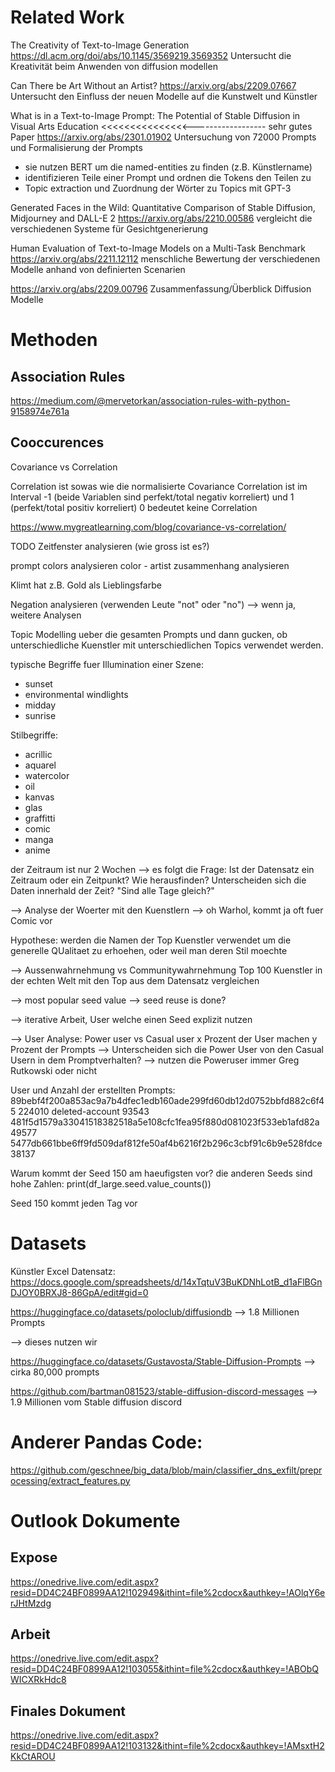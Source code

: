 


# Related Work

The Creativity of Text-to-Image Generation
https://dl.acm.org/doi/abs/10.1145/3569219.3569352
Untersucht die Kreativität beim Anwenden von diffusion modellen 

Can There be Art Without an Artist?
https://arxiv.org/abs/2209.07667
Untersucht den Einfluss der neuen Modelle auf die Kunstwelt und Künstler

What is in a Text-to-Image Prompt: The Potential of Stable Diffusion in Visual Arts Education <<<<<<<<<<<<<<<------------------ sehr gutes Paper
https://arxiv.org/abs/2301.01902
Untersuchung von 72000 Prompts und Formalisierung der Prompts
 - sie nutzen BERT um die named-entities zu finden (z.B. Künstlername)
 - identifizieren Teile einer Prompt und ordnen die Tokens den Teilen zu
 - Topic extraction und Zuordnung der Wörter zu Topics mit GPT-3




Generated Faces in the Wild: Quantitative Comparison of Stable Diffusion, Midjourney and DALL-E 2
https://arxiv.org/abs/2210.00586
vergleicht die verschiedenen Systeme für Gesichtgenerierung

Human Evaluation of Text-to-Image Models on a Multi-Task Benchmark
https://arxiv.org/abs/2211.12112
menschliche Bewertung der verschiedenen Modelle anhand von definierten Scenarien



https://arxiv.org/abs/2209.00796
Zusammenfassung/Überblick Diffusion Modelle


# Methoden

## Association Rules

https://medium.com/@mervetorkan/association-rules-with-python-9158974e761a

## Cooccurences

Covariance vs Correlation

Correlation ist sowas wie die normalisierte Covariance
Correlation ist im Interval -1 (beide Variablen sind perfekt/total negativ korreliert) und 1 (perfekt/total positiv korreliert)
0 bedeutet keine Correlation

https://www.mygreatlearning.com/blog/covariance-vs-correlation/


TODO Zeitfenster analysieren
(wie gross ist es?)





prompt colors analysieren
color - artist zusammenhang analysieren

Klimt hat z.B. Gold als Lieblingsfarbe

Negation analysieren (verwenden Leute "not" oder "no") --> wenn ja, weitere Analysen

Topic Modelling ueber die gesamten Prompts und dann gucken, ob unterschiedliche Kuenstler mit unterschiedlichen Topics verwendet werden.


typische Begriffe fuer Illumination einer Szene:
- sunset
- environmental windlights
- midday
- sunrise


Stilbegriffe:
- acrillic
- aquarel
- watercolor
- oil
- kanvas
- glas
- graffitti
- comic
- manga
- anime


der Zeitraum ist nur 2 Wochen
--> es folgt die Frage:
Ist der Datensatz ein Zeitraum oder ein Zeitpunkt?
Wie herausfinden? Unterscheiden sich die Daten innerhald der Zeit?
"Sind alle Tage gleich?"

-->
Analyse der Woerter mit den Kuenstlern
-->
oh Warhol, kommt ja oft fuer Comic vor



Hypothese:
werden die Namen der Top Kuenstler verwendet um die generelle QUalitaet zu erhoehen, oder weil man deren Stil moechte


-->
Aussenwahrnehmung vs Communitywahrnehmung
Top 100 Kuenstler in der echten Welt mit den Top aus dem Datensatz vergleichen


-->
most popular seed value --> seed reuse is done?


--> iterative Arbeit, User welche einen Seed explizit nutzen


--> User Analyse: Power user vs Casual user
x Prozent der User machen y Prozent der Prompts
--> Unterscheiden sich die Power User von den Casual Usern in dem Promptverhalten?
--> nutzen die Poweruser immer Greg Rutkowski oder nicht


User und Anzahl der erstellten Prompts:
89bebf4f200a853ac9a7b4dfec1edb160ade299fd60db12d0752bbfd882c6f45    224010
deleted-account                                                      93543
481f5d1579a33041518382518a5e108cfc1fea95f880d081023f533eb1afd82a     49577
5477db661bbe6ff9fd509daf812fe50af4b6216f2b296c3cbf91c6b9e528fdce     38137


Warum kommt der Seed 150 am haeufigsten vor?
die anderen Seeds sind hohe Zahlen:
print(df_large.seed.value_counts())

Seed 150 kommt jeden Tag vor


# Datasets

Künstler Excel Datensatz:
https://docs.google.com/spreadsheets/d/14xTqtuV3BuKDNhLotB_d1aFlBGnDJOY0BRXJ8-86GpA/edit#gid=0

https://huggingface.co/datasets/poloclub/diffusiondb --> 1.8 Millionen Prompts 

--> dieses nutzen wir

 

https://huggingface.co/datasets/Gustavosta/Stable-Diffusion-Prompts --> cirka 80,000 prompts 

 

https://github.com/bartman081523/stable-diffusion-discord-messages --> 1.9 Millionen vom Stable diffusion discord 


# Anderer Pandas Code:

https://github.com/geschnee/big_data/blob/main/classifier_dns_exfilt/preprocessing/extract_features.py



# Outlook Dokumente

## Expose
https://onedrive.live.com/edit.aspx?resid=DD4C24BF0899AA12!102949&ithint=file%2cdocx&authkey=!AOlqY6erJHtMzdg

## Arbeit
https://onedrive.live.com/edit.aspx?resid=DD4C24BF0899AA12!103055&ithint=file%2cdocx&authkey=!ABObQWICXRkHdc8

## Finales Dokument

https://onedrive.live.com/edit.aspx?resid=DD4C24BF0899AA12!103132&ithint=file%2cdocx&authkey=!AMsxtH2KkCtAROU